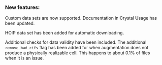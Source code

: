 ### New features:

Custom data sets are now supported. Documentation in Crystal Usage has been updated.

HOIP data set has been added for automatic downloading.

Additional checks for data validity have been included. The additional `remove_bad_cifs` flag has been added for when augmentation does not produce a physically realizable cell. This happens to about 0.1% of files when it is an issue. 
